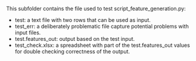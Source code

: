 This subfolder contains the file used to test script_feature_generation.py:
* test: a text file with two rows that can be used as input.
* test_err: a deliberately problematic file capture potential problems with input files.
* test.features_out: output based on the test input.
* test_check.xlsx: a spreadsheet with part of the test.features_out values for double checking correctness of the output.

